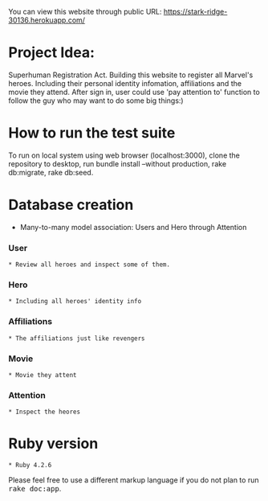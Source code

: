 You can view this website through public URL: https://stark-ridge-30136.herokuapp.com/

# Project Idea:
Superhuman Registration Act. Building this website to register all Marvel's heroes. Including
their personal identity infomation, affiliations and the movie they attend. After sign in, user could use 'pay attention to' function to follow the guy who may want to do some big things:)

# How to run the test suite

To run on local system using web browser (localhost:3000), clone the repository to desktop, run bundle install –without production, rake db:migrate, rake db:seed.

# Database creation

* Many-to-many model association: Users and Hero through Attention

### User 
	* Review all heroes and inspect some of them.
### Hero
	* Including all heroes' identity info
### Affiliations
	* The affiliations just like revengers
### Movie
	* Movie they attent
### Attention
	* Inspect the heores


# Ruby version
	* Ruby 4.2.6



Please feel free to use a different markup language if you do not plan to run
<tt>rake doc:app</tt>.

